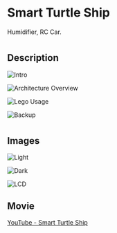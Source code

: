 # Smart Turtle Ship
Humidifier, RC Car.

#
## Description
![Intro](https://postfiles.pstatic.net/MjAxODAyMTRfMTgx/MDAxNTE4NTc3MDY1OTEw.9f-HcDbd6PYKsOo3GstAoIwqFes907hw152dCPXvlMkg.guNlLROAKb1liuWs27DuCo2Ctvcd6hMaxVUKqTVSb-Mg.PNG.pcmola/%EC%8A%AC%EB%9D%BC%EC%9D%B4%EB%93%9C5.PNG?type=w773)

![Architecture Overview](https://postfiles.pstatic.net/MjAxODAyMTRfMTI4/MDAxNTE4NTc3MDY1ODA4.AXTt0wtz3D-Smtrl9eMQgqGQf2ViVZCVrAsKsPSVvg0g.TDMI58hT5rQIpm03GOpVbvc0UTOdJIYI0uncgNrirDMg.PNG.pcmola/%EC%8A%AC%EB%9D%BC%EC%9D%B4%EB%93%9C6.PNG?type=w773)

![Lego Usage](https://postfiles.pstatic.net/MjAxODAyMTRfMTEy/MDAxNTE4NTc3MDY1OTkw.gtB5NYCcARIqbHrZkYM-lhDCWDm9FeukvkKCsVmJp5Mg.X901WQjLfmyrpzFwYZJRRapPIAAxAkt-FLSIhGEArO4g.PNG.pcmola/%EC%8A%AC%EB%9D%BC%EC%9D%B4%EB%93%9C7.PNG?type=w773)

![Backup](https://postfiles.pstatic.net/MjAxODAyMTRfMTI3/MDAxNTE4NTc3MDY2MDM3.FbvopOf3egRZeDsojDeU44UPV4T9fx6Uqbj-UgdKYIIg.TrbPdIT86eVFgYFcdTsnUB23iKpCAUjXHr0l8UwLdvog.PNG.pcmola/%EC%8A%AC%EB%9D%BC%EC%9D%B4%EB%93%9C8.PNG?type=w773)


#
## Images
![Light](https://postfiles.pstatic.net/MjAxNzEwMTlfMTc2/MDAxNTA4NDI0NDExNjUx._5P1lX3Vj9HSjOTYVYSLiK3kQVk7kh_Co_Retkzx6KYg.UCXLQg4sBNOh7d_DYBDPscHkDHhhFAA_pEjGxZfmUGIg.JPEG.pcmola/IMG_7130.JPG?type=w773)

![Dark](https://postfiles.pstatic.net/MjAxNzEwMTlfMjM5/MDAxNTA4NDI0NDg2NTY3._eKgrKEK8lfupetxeQ6q_VdXD6KpesocHJ5CU5L8lFEg.42b7i-MM25-g3Vq32XQS-PREvbhNG5otbG78Vu6HLPAg.JPEG.pcmola/IMG_7144.JPG?type=w773)

![LCD](https://postfiles.pstatic.net/MjAxNzEwMTlfMjMw/MDAxNTA4NDI0NDg2MzM2.GKUMH1O0kmh-DGyJc4tURO2Oyq_dmWWcGIzERV-c6gog.gJPta_xLCqbhb5hbfY2bfSs0bczjldwMQnELqvpff34g.JPEG.pcmola/IMG_7162.JPG?type=w773)


##
## Movie
[YouTube - Smart Turtle Ship](https://youtu.be/z4dg3_7LinY)
